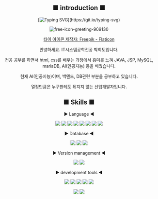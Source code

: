 <div align=center>
  
## ■ introduction ■
  
[![Typing SVG](https://readme-typing-svg.demolab.com?font=Fira+Code&pause=1000&color=BE62F717&random=false&width=435&lines=Hello.+This+is+Park%E2%80%99s+GitHub.)](https://git.io/typing-svg)

![free-icon-greeting-909130](https://github.com/ParkHDO/ParkHDO/assets/165633261/2d619649-46a9-44c9-bac4-c2d069943752)


<a href="https://www.flaticon.com/kr/free-icons/" title="타이 아이콘">타이 아이콘 제작자: Freepik - Flaticon</a>

안녕하세요. IT시스템공학전공 박희도입니다.

전공 공부를 하면서 html, css를 배우는 과정에서 흥미를 느껴 JAVA, JSP, MySQL, mariaDB, AI(인공지능) 등을 배웠습니다.

현재 AI(인공지능)이며, 백엔드, DB관련 부분을 공부하고 있습니다. 

열정만큼은 누구한테도 뒤지지 않는 신입개발자입니다.



## ■ Skills ■

▶ Language ◀


<img src="https://img.shields.io/badge/HTML-239120?style=for-the-badge&logo=html5&logoColor=white" /> 
<img src="https://img.shields.io/badge/HTML5-E34F26?style=for-the-badge&logo=html5&logoColor=white" /> 
<img src="https://img.shields.io/badge/CSS-1572B6?style=for-the-badge&logo=css3&logoColor=white"/>
<img src="https://img.shields.io/badge/Python-14354C?style=for-the-badge&logo=python&logoColor=white" /> 
<img src="https://img.shields.io/badge/Java-ED8B00?style=for-the-badge&logo=openjdk&logoColor=white" /> 
<img src="https://img.shields.io/badge/JSP-F7DF1E?style=for-the-badge&logo=JSP&logoColor=white">
<img src="https://img.shields.io/badge/jQuery-0769AD?style=for-the-badge&logo=jquery&logoColor=white" /> 
<img src="https://img.shields.io/badge/Spring-6DB33F?style=for-the-badge&logo=spring&logoColor=white" /> 


▶ Database ◀


<img src="https://img.shields.io/badge/MySQL-00000F?style=for-the-badge&logo=mysql&logoColor=white" /> 
<img src="https://img.shields.io/badge/oracle-F80000?style=for-the-badge&logo=oracle&logoColor=white"/>
<img src="https://img.shields.io/badge/MariaDB-003545?style=flat&logo=mariadb&logoColor=white"/>


▶ Version management ◀


<img src="https://img.shields.io/badge/GitHub-181717?style=for-the-badge&logo=GitHub&logoColor=white"/>
<img src="https://img.shields.io/badge/Git-F05032?style=flat&logo=git&logoColor=white"/>


▶ development tools ◀


<img src="https://img.shields.io/badge/Eclipse-2C2255?style=for-the-badge&logo=eclipseide&logoColor=white"/>
<img src="https://img.shields.io/badge/intelliJ-0071C5?style=for-the-badge&logo=intellijidea&logoColor=white"/>
<img src="https://img.shields.io/badge/.NET-5C2D91?style=for-the-badge&logo=.net&logoColor=white">
<img src="https://img.shields.io/badge/VS Code-007ACC?style=for-the-badge&logo=visual-studio-code&logoColor=white">
<img src="https://img.shields.io/badge/Anaconda-44A833?style=for-the-badge&logo=anaconda&logoColor=white">

[<img src="https://img.shields.io/badge/Colab-F7DF1E.svg?style=for-the-badge&logo=googlecolab&logoColor=#F9AB00"/>](https://github.com/HwangWooJin1028/YoloAIModel/blob/main/colab/hardhat%ED%83%90%EC%A7%80%EB%AA%A8%EB%8D%B8.ipynb)
[<img src="https://img.shields.io/badge/roboflow-5C2D91?style=for-the-badge&logo=roboflow&logoColor=white">](https://public.roboflow.com/object-detection/hard-hat-workers)


</div>

